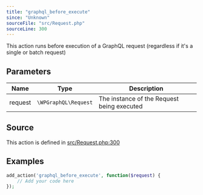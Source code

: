 ```yaml
---
title: "graphql_before_execute"
since: "Unknown"
sourceFile: "src/Request.php"
sourceLine: 300
---
```



This action runs before execution of a GraphQL request (regardless if it's a single or batch request)

## Parameters

| Name | Type | Description |
|------|------|-------------|
| request | `\WPGraphQL\Request` | The instance of the Request being executed |


## Source

This action is defined in [src/Request.php:300](https://github.com/wp-graphql/wp-graphql/blob/develop/src/Request.php#L300)


## Examples

```php
add_action('graphql_before_execute', function($request) {
    // Add your code here
});
```